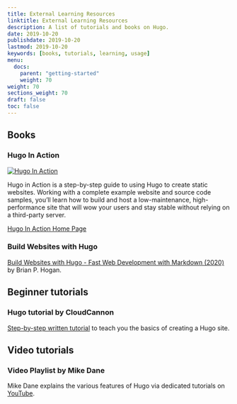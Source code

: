 ```yaml
---
title: External Learning Resources
linktitle: External Learning Resources
description: A list of tutorials and books on Hugo.
date: 2019-10-20
publishdate: 2019-10-20
lastmod: 2019-10-20
keywords: [books, tutorials, learning, usage]
menu:
  docs:
    parent: "getting-started"
    weight: 70
weight: 70
sections_weight: 70
draft: false
toc: false
---
```


## Books

### Hugo In Action

[![Hugo In Action](hia.jpg)](https://www.manning.com/books/hugo-in-action)

Hugo in Action is a step-by-step guide to using Hugo to create static websites. Working with a complete example website and source code samples, you’ll learn how to build and host a low-maintenance, high-performance site that will wow your users and stay stable without relying on a third-party server.

[Hugo In Action Home Page](https://www.manning.com/books/hugo-in-action)

### Build Websites with Hugo

[Build Websites with Hugo - Fast Web Development with Markdown (2020)](https://pragprog.com/titles/bhhugo/) by Brian P. Hogan.

## Beginner tutorials

### Hugo tutorial by CloudCannon

[Step-by-step written tutorial](https://cloudcannon.com/community/learn/hugo-101/) to teach you the basics of creating a Hugo site. 

## Video tutorials

### Video Playlist by Mike Dane

Mike Dane explains the various features of Hugo via dedicated tutorials on [YouTube](https://www.youtube.com/watch?list=PLLAZ4kZ9dFpOnyRlyS-liKL5ReHDcj4G3&v=qtIqKaDlqXo).
